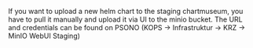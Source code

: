 If you want to upload a new helm chart to the staging chartmuseum, you have to pull it manually and upload it via UI to the minio bucket.
The URL and credentials can be found on PSONO (KOPS -> Infrastruktur -> KRZ -> MinIO WebUI Staging)
